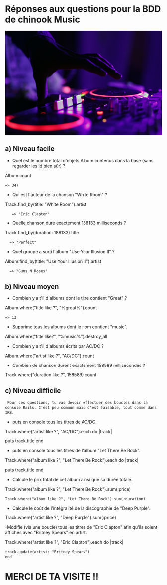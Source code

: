 # Réponses aux questions pour la BDD de chinook Music

![chris](./app/assets/images/music.jpg)



## a) Niveau facile

  - Quel est le nombre total d'objets Album contenus dans la base (sans regarder les id bien sûr) ?

  Album.count

    => 347

  - Qui est l'auteur de la chanson "White Room" ?

  Track.find_by(title: "White Room").artist

       => "Eric Clapton"

  - Quelle chanson dure exactement 188133 milliseconds ?

  Track.find_by(duration: 188133).title

      => "Perfect"

  - Quel groupe a sorti l'album "Use Your Illusion II" ?

  Album.find_by(title: "Use Your Illusion II").artist

      => "Guns N Roses"

## b) Niveau moyen

  - Combien y a t'il d'albums dont le titre contient "Great" ?

  Album.where("title like ?", "%great%").count

    => 13

  - Supprime tous les albums dont le nom contient "music".

  Album.where("title like?", "%music%").destroy_all

  - Combien y a t'il d'albums écrits par AC/DC ?

  Album.where("artist like ?", "AC/DC").count

  - Combien de chanson durent exactement 158589 millisecondes ?

  Track.where("duration like ?", 158589).count

## c) Niveau difficile
     Pour ces questions, tu vas devoir effectuer des boucles dans la console Rails. C'est peu commun mais c'est faisable, tout comme dans IRB.

  - puts en console tous les titres de AC/DC.

  Track.where("artist like ?", "AC/DC").each do |track|

  puts track.title
    end

  - puts en console tous les titres de l'album "Let There Be Rock".


  Track.where("album like ?", "Let There Be Rock").each do |track|

   puts track.title
    end

  - Calcule le prix total de cet album ainsi que sa durée totale.

  Track.where("album like ?", "Let There Be Rock").sum(:price)

    Track.where("album like ?", "Let There Be Rock").sum(:duration)

 - Calcule le coût de l'intégralité de la discographie de "Deep Purple".

  Track.where("artist like ?", "Deep Purple").sum(:price)

  -Modifie (via une boucle) tous les titres de "Eric Clapton" afin qu'ils soient affichés avec "Britney Spears" en artist.

  Track.where("artist like ?", "Eric Clapton").each do |track|

    track.update(artist: "Britney Spears")
    end

MERCI DE TA VISITE !!
========================













